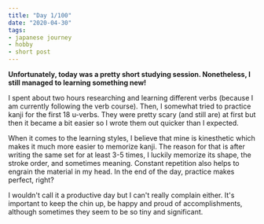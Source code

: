 ```yaml
---
title: "Day 1/100"
date: "2020-04-30"
tags: 
- japanese journey
- hobby
- short post
---
```


**Unfortunately, today was a pretty short studying session. Nonetheless, I still managed to learning something new!**

I spent about two hours researching and learning different verbs (because I am currently following the verb course). Then, I somewhat tried to practice kanji for the first 18 u-verbs. They were pretty scary (and still are) at first but then it became a bit easier so I wrote them out quicker than I expected.

When it comes to the learning styles, I believe that mine is kinesthetic which makes it much more easier to memorize kanji. The reason for that is after writing the same set for at least 3-5 times, I luckily memorize its shape, the stroke order, and sometimes meaning. Constant repetition also helps to engrain the material in my head. In the end of the day, practice makes perfect, right?

I wouldn't call it a productive day but I can't really complain either. It's important to keep the chin up, be happy and proud of accomplishments, although sometimes they seem to be so tiny and significant. 